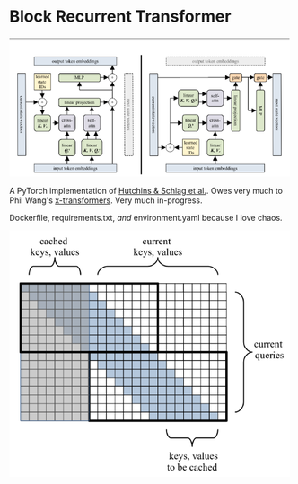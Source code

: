 # Block Recurrent Transformer

<img src="./images/brt_architecture.png" width="500px"></img>

A PyTorch implementation of [Hutchins & Schlag et al.](https://arxiv.org/abs/2203.07852v1). Owes very much to Phil Wang's [x-transformers](https://github.com/lucidrains/x-transformers). Very much in-progress.

Dockerfile, requirements.txt, _and_ environment.yaml because I love chaos.

<img src="./images/masking_pattern.png" width="500px"></img>

